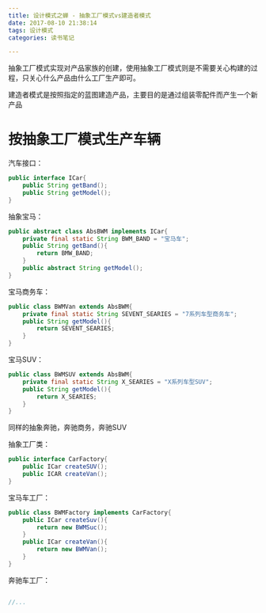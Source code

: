 ```yaml
---
title: 设计模式之蝉 - 抽象工厂模式vs建造者模式
date: 2017-08-10 21:38:14
tags: 设计模式
categories: 读书笔记

---
```



抽象工厂模式实现对产品家族的创建，使用抽象工厂模式则是不需要关心构建的过程，只关心什么产品由什么工厂生产即可。

建造者模式是按照指定的蓝图建造产品，主要目的是通过组装零配件而产生一个新产品

<!--more-->

# 按抽象工厂模式生产车辆

汽车接口：

```java
public interface ICar{
    public String getBand();
    public String getModel();
}
```

抽象宝马：

```java
public abstract class AbsBWM implements ICar{
    private final static String BWM_BAND = "宝马车";
    public String getBand(){
        return BMW_BAND;
    }
    public abstract String getModel();
}
```


宝马商务车：

```java
public class BWMVan extends AbsBWM{
    private final static String SEVENT_SEARIES = "7系列车型商务车";
    public String getModel(){
        return SEVENT_SEARIES;
    }
}
```

宝马SUV：
```java
public class BWMSUV extends AbsBWM{
    private final static String X_SEARIES = "X系列车型SUV";
    public String getModel(){
        return X_SEARIES;
    }
}
```

同样的抽象奔驰，奔驰商务，奔驰SUV

抽象工厂类：

```java
public interface CarFactory{
    public ICar createSUV();
    public ICAR createVan();
}
```

宝马车工厂：

```java
public class BWMFactory implements CarFactory{
    public ICar createSuv(){
        return new BWMSuc();
    }
    public ICar createVan(){
        return new BWMVan();
    }
}
```

奔驰车工厂：

```java

//...

```















